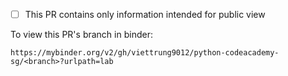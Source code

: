 - [ ] This PR contains only information intended for public view

To view this PR's branch in binder:
```
https://mybinder.org/v2/gh/viettrung9012/python-codeacademy-sg/<branch>?urlpath=lab
```
